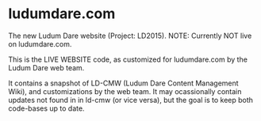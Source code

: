 ludumdare.com
=============

The new Ludum Dare website (Project: LD2015). NOTE: Currently NOT live on ludumdare.com.

This is the LIVE WEBSITE code, as customized for ludumdare.com by the Ludum Dare web team. 

It contains a snapshot of LD-CMW (Ludum Dare Content Management Wiki), and customizations by the web team. It may ocassionally contain updates not found in in ld-cmw (or vice versa), but the goal is to keep both code-bases up to date.
